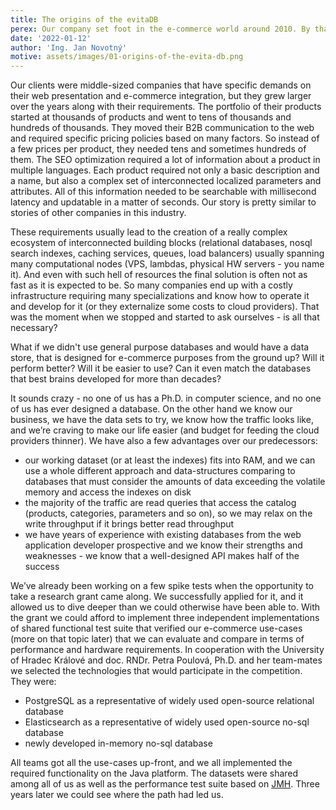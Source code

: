 ```yaml
---
title: The origins of the evitaDB
perex: Our company set foot in the e-commerce world around 2010. By that time we were in web development for more than 10 years, starting even before the .com bubble.
date: '2022-01-12'
author: 'Ing. Jan Novotný'
motive: assets/images/01-origins-of-the-evita-db.png
---
```


Our clients were middle-sized companies that have specific demands on their web
presentation and e-commerce integration, but they grew larger over the years along with their requirements. The portfolio
of their products started at thousands of products and went to tens of thousands and hundreds of thousands. They moved
their B2B communication to the web and required specific pricing policies based on many factors. So instead of a few
prices per product, they needed tens and sometimes hundreds of them. The SEO optimization required a lot of information
about a product in multiple languages. Each product required not only a basic description and a name, but also
a complex set of interconnected localized parameters and attributes. All of this information needed to be searchable with
millisecond latency and updatable in a matter of seconds. Our story is pretty similar to stories of other companies in
this industry.

These requirements usually lead to the creation of a really complex ecosystem of interconnected building blocks (relational
databases, nosql search indexes, caching services, queues, load balancers) usually spanning many computational nodes
(VPS, lambdas, physical HW servers - you name it). And even with such hell of resources the final solution is often not
as fast as it is expected to be. So many companies end up with a costly infrastructure requiring many specializations
and know how to operate it and develop for it (or they externalize some costs to cloud providers). That was the
moment when we stopped and started to ask ourselves - is all that necessary?

What if we didn't use general purpose databases and would have a data store, that is designed for e-commerce purposes
from the ground up? Will it perform better? Will it be easier to use? Can it even match the databases that best brains
developed for more than decades?

It sounds crazy - no one of us has a Ph.D. in computer science, and no one of us has ever designed a database. On the other
hand we know our business, we have the data sets to try, we know how the traffic looks like, and we’re craving to make
our life easier (and budget for feeding the cloud providers thinner). We have also a few advantages over our
predecessors:

* our working dataset (or at least the indexes) fits into RAM, and we can use a whole different approach and
  data-structures comparing to databases that must consider the amounts of data exceeding the volatile memory and access
  the indexes on disk
* the majority of the traffic are read queries that access the catalog (products, categories, parameters and so on),
  so we may relax on the write throughput if it brings better read throughput
* we have years of experience with existing databases from the web application developer prospective and we know their
  strengths and weaknesses - we know that a well-designed API makes half of the success

We’ve already been working on a few spike tests when the opportunity to take a research grant came along. We
successfully applied for it, and it allowed us to dive deeper than we could otherwise have been able to. With the grant
we could afford to implement three independent implementations of shared functional test suite that verified our
e-commerce use-cases (more on that topic later) that we can evaluate and compare in terms of performance and hardware
requirements. In cooperation with the University of Hradec Králové and doc. RNDr. Petra Poulová, Ph.D. and her team-mates
we selected the technologies that would participate in the competition. They were:

* PostgreSQL as a representative of widely used open-source relational database
* Elasticsearch as a representative of widely used open-source no-sql database
* newly developed in-memory no-sql database

All teams got all the use-cases up-front, and we all implemented the required functionality on the Java platform.
The datasets were shared among all of us as well as the performance test suite based on [JMH](https://github.com/openjdk/jmh).
Three years later we could see where the path had led us.